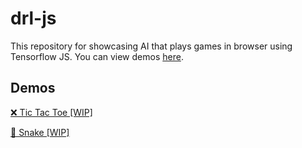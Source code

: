 # drl-js

This repository for showcasing AI that plays games in browser using Tensorflow JS. You can view demos [here](#demos).

## Demos
[❌ Tic Tac Toe [WIP]](./tic%20tac%20toe)

[🐍 Snake [WIP]](./snake)
